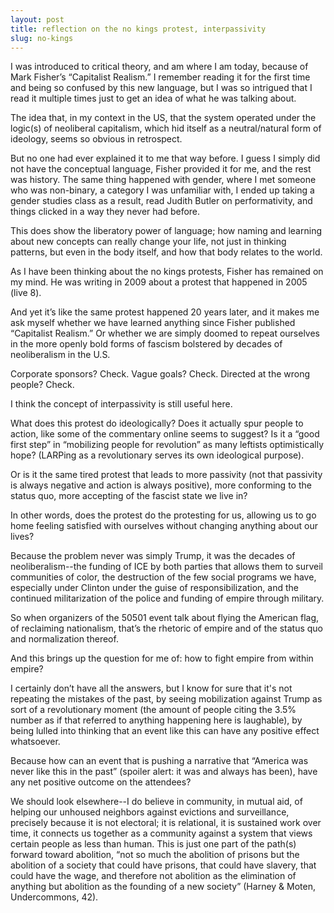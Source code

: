 ```yaml
---
layout: post
title: reflection on the no kings protest, interpassivity
slug: no-kings
---
```


I was introduced to critical theory, and am where I am today, because of Mark Fisher’s “Capitalist Realism.” I remember reading it for the first time and being so confused by this new language, but I was so intrigued that I read it multiple times just to get an idea of what he was talking about. 

The idea that, in my context in the US, that the system operated under the logic(s) of neoliberal capitalism, which hid itself as a neutral/natural form of ideology, seems so obvious in retrospect. 

But no one had ever explained it to me that way before. I guess I simply did not have the conceptual language, Fisher provided it for me, and the rest was history. The same thing happened with gender, where I met someone who was non-binary, a category I was unfamiliar with, I ended up taking a gender studies class as a result, read Judith Butler on performativity, and things clicked in a way they never had before. 

This does show the liberatory power of language; how naming and learning about new concepts can really change your life, not just in thinking patterns, but even in the body itself, and how that body relates to the world. 

As I have been thinking about the no kings protests, Fisher has remained on my mind. He was writing in 2009 about a protest that happened in 2005 (live 8). 

And yet it’s like the same protest happened 20 years later, and it makes me ask myself whether we have learned anything since Fisher published “Capitalist Realism.” Or whether we are simply doomed to repeat ourselves in the more openly bold forms of fascism bolstered by decades of neoliberalism in the U.S. 

Corporate sponsors? Check.
Vague goals? Check. 
Directed at the wrong people? Check.

I think the concept of interpassivity is still useful here. 

What does this protest do ideologically? Does it actually spur people to action, like some of the commentary online seems to suggest? Is it a “good first step” in “mobilizing people for revolution” as many leftists optimistically hope? (LARPing as a revolutionary serves its own ideological purpose). 

Or is it the same tired protest that leads to more passivity (not that passivity is always negative and action is always positive), more conforming to the status quo, more accepting of the fascist state we live in? 

In other words, does the protest do the protesting for us, allowing us to go home feeling satisfied with ourselves without changing anything about our lives? 

Because the problem never was simply Trump, it was the decades of neoliberalism--the funding of ICE by both parties that allows them to surveil communities of color, the destruction of the few social programs we have, especially under Clinton under the guise of responsibilization, and the continued militarization of the police and funding of empire through military. 

So when organizers of the 50501 event talk about flying the American flag, of reclaiming nationalism, that’s the rhetoric of empire and of the status quo and normalization thereof. 

And this brings up the question for me of: how to fight empire from within empire? 

I certainly don’t have all the answers, but I know for sure that it's not repeating the mistakes of the past, by seeing mobilization against Trump as sort of a revolutionary moment (the amount of people citing the 3.5% number as if that referred to anything happening here is laughable), by being lulled into thinking that an event like this can have any positive effect whatsoever.

Because how can an event that is pushing a narrative that “America was never like this in the past” (spoiler alert: it was and always has been), have any net positive outcome on the attendees? 

We should look elsewhere--I do believe in community, in mutual aid, of helping our unhoused neighbors against evictions and surveillance, precisely because it is not electoral; it is relational, it is sustained work over time, it connects us together as a community against a system that views certain people as less than human. This is just one part of the path(s) forward toward abolition, “not so much the abolition of prisons but the abolition of a society that could have prisons, that could have slavery, that could have the wage, and therefore not abolition as the elimination of anything but abolition as the founding of a new society” (Harney & Moten, Undercommons, 42). 
